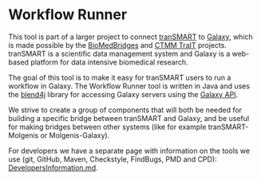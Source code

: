 # Workflow Runner


This tool is part of a larger project to connect [tranSMART](http://transmartfoundation.org/) to [Galaxy](https://usegalaxy.org/), which is made possible by the [BioMedBridges](http://www.biomedbridges.eu/) and [CTMM TraIT](http://www.ctmm-trait.nl/) projects. tranSMART is a scientific data management system and Galaxy is a web-based platform for data intensive biomedical research.

The goal of this tool is to make it easy for tranSMART users to run a workflow in Galaxy. The Workflow Runner tool is written in Java and uses the [blend4j](https://github.com/jmchilton/blend4j) library for accessing Galaxy servers using the [Galaxy API](https://wiki.galaxyproject.org/Events/GCC2013/TrainingDay/API).

We strive to create a group of components that will both be needed for building a specific bridge between tranSMART and Galaxy, and be useful for making bridges between other systems (like for example tranSMART-Molgenis or Molgenis-Galaxy).

For developers we have a separate page with information on the tools we use (git, GitHub, Maven, Checkstyle, FindBugs, PMD and CPD): [DevelopersInformation.md](DevelopersInformation.md).
